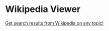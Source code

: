 # Wikipedia Viewer
[Get search results from Wikipedia on any topic!](https://terra43110.github.io/wikipedia-viewer/)
